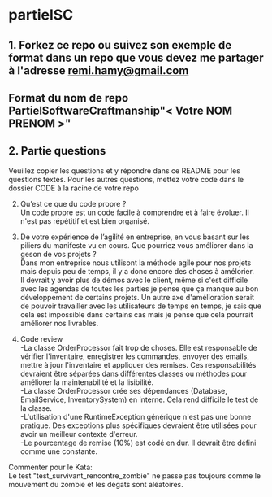# partielSC

## 1. Forkez ce repo ou suivez son exemple de format dans un repo que vous devez me partager à l'adresse remi.hamy@gmail.com
## Format du nom de repo PartielSoftwareCraftmanship"< Votre NOM PRENOM >"

## 2. Partie questions
Veuillez copier les questions et y répondre dans ce README pour les questions textes.
Pour les autres questions, mettez votre code dans le dossier CODE à la racine de votre repo

2. Qu’est ce que du code propre ?  
Un code propre est un code facile à comprendre et à faire évoluer. Il n'est pas répétitif et est bien organisé.  

3. De votre expérience de l’agilité en entreprise, en vous basant sur
les piliers du manifeste vu en cours. Que pourriez vous améliorer dans
la geson de vos projets ?  
Dans mon entreprise nous utilisont la méthode agile pour nos projets mais depuis peu de temps, il y a donc encore des choses à amélorier.  
Il devrait y avoir plus de démos avec le client, même si c'est difficile avec les agendas de toutes les parties je pense que ça manque au bon développement de certains projets. Un autre axe d'amélioration serait de pouvoir travailler avec les utilisateurs de temps en temps, je sais que cela est impossible dans certains cas mais je pense que cela pourrait améliorer nos livrables. 

4. Code review  
-La classe OrderProcessor fait trop de choses. Elle est responsable de vérifier l'inventaire, enregistrer les commandes, envoyer des emails, mettre à jour l'inventaire et appliquer des remises. Ces responsabilités devraient être séparées dans différentes classes ou méthodes pour améliorer la maintenabilité et la lisibilité.  
-La classe OrderProcessor crée ses dépendances (Database, EmailService, InventorySystem) en interne. Cela rend difficile le test de la classe.   
-L'utilisation d'une RuntimeException générique n'est pas une bonne pratique. Des exceptions plus spécifiques devraient être utilisées pour avoir un meilleur contexte d'erreur.  
-Le pourcentage de remise (10%) est codé en dur. Il devrait être défini comme une constante.  

Commenter pour le Kata:  
Le test "test_survivant_rencontre_zombie" ne passe pas toujours comme le mouvement du zombie et les dégats sont aléatoires.
